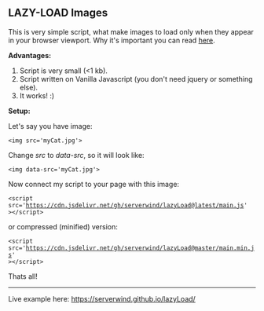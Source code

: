 ## LAZY-LOAD Images

This is very simple script, what make images to load only when they appear in your browser viewport. Why it's important you can read <a href='https://web.dev/browser-level-image-lazy-loading/'>here</a>.

<b>Advantages:</b>

1. Script is very small (<1 kb).
2. Script written on Vanilla Javascript (you don't need jquery or something else).
3. It works! :)

<b>Setup:</b>

Let's say you have image:

<code>&lt;img src='myCat.jpg'&gt;</code>

Change <i>src</i> to <i>data-src</i>, so it will look like:

<code>&lt;img data-src='myCat.jpg'&gt;</code>

Now connect my script to your page with this image:

<code>&lt;script src='https://cdn.jsdelivr.net/gh/serverwind/lazyLoad@latest/main.js' &gt;&lt;/script&gt;</code>

or compressed (minified) version:

<code>&lt;script src='https://cdn.jsdelivr.net/gh/serverwind/lazyLoad@master/main.min.js' &gt;&lt;/script&gt;</code>

Thats all!

<hr>

Live example here: <a href='https://serverwind.github.io/lazyLoad/'>https://serverwind.github.io/lazyLoad/</a>
